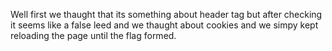 Well first we thaught that its something about header tag but after checking it seems like a false leed and we thaught about cookies and we simpy kept reloading the page until the flag formed.
